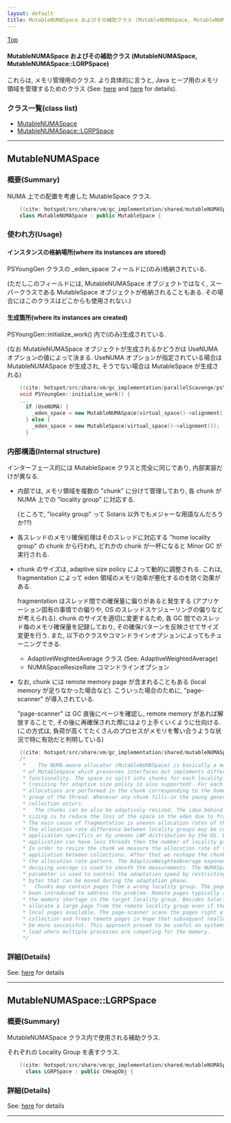 ```yaml
---
layout: default
title: MutableNUMASpace およびその補助クラス (MutableNUMASpace, MutableNUMASpace::LGRPSpace)
---
```

[Top](../index.html)

#### MutableNUMASpace およびその補助クラス (MutableNUMASpace, MutableNUMASpace::LGRPSpace)

これらは, メモリ管理用のクラス.
より具体的に言うと, Java ヒープ用のメモリ領域を管理するためのクラス (See: [here](no3718kvd.html) and [here](no28916ddy.html) for details).


### クラス一覧(class list)

  * [MutableNUMASpace](#noYr9f334a)
  * [MutableNUMASpace::LGRPSpace](#noUjRpD_0U)


---
## <a name="noYr9f334a" id="noYr9f334a">MutableNUMASpace</a>

### 概要(Summary)
NUMA 上での配置を考慮した MutableSpace クラス.


```cpp
    ((cite: hotspot/src/share/vm/gc_implementation/shared/mutableNUMASpace.hpp))
    class MutableNUMASpace : public MutableSpace {
```

### 使われ方(Usage)
#### インスタンスの格納場所(where its instances are stored)
PSYoungGen クラスの _eden_space フィールドに(のみ)格納されている.

(ただしこのフィールドには, MutableNUMASpace オブジェクトではなく,
スーパークラスである MutableSpace オブジェクトが格納されることもある.
その場合にはこのクラスはどこからも使用されない.)

#### 生成箇所(where its instances are created)
PSYoungGen::initialize_work() 内で(のみ)生成されている.

(なお MutableNUMASpace オブジェクトが生成されるかどうかは UseNUMA オプションの値によって決まる.
UseNUMA オプションが指定されている場合は MutableNUMASpace が生成され, そうでない場合は MutableSpace が生成される)


```cpp
    ((cite: hotspot/src/share/vm/gc_implementation/parallelScavenge/psYoungGen.cpp))
    void PSYoungGen::initialize_work() {
    ...
      if (UseNUMA) {
        _eden_space = new MutableNUMASpace(virtual_space()->alignment());
      } else {
        _eden_space = new MutableSpace(virtual_space()->alignment());
      }
```

### 内部構造(Internal structure)
インターフェース的には MutableSpace クラスと完全に同じであり, 内部実装だけが異なる.

* 内部では, メモリ領域を複数の "chunk" に分けて管理しており,
  各 chunk が NUMA 上での "locality group" に対応する.

  (ところで, "locality group" って Solaris 以外でもメジャーな用語なんだろうか??)

* 各スレッドのメモリ確保処理はそのスレッドに対応する "home locality group" の chunk から行われ,
  どれかの chunk が一杯になると Minor GC が実行される.

* chunk のサイズは, adaptive size policy によって動的に調整される.
  これは, fragmentation によって eden 領域のメモリ効率が悪化するのを防ぐ効果がある.

  fragmentation はスレッド間での確保量に偏りがあると発生する
  (アプリケーション固有の事情での偏りや, OS のスレッドスケジューリングの偏りなどが考えられる).
  chunk のサイズを適切に変更するため, 各 GC 間でのスレッド毎のメモリ確保量を記録しており,
  その確保パターンを反映させてサイズ変更を行う.
  また, 以下のクラスやコマンドラインオプションによってもチューニングできる.

  * AdaptiveWeightedAverage クラス (See: AdaptiveWeightedAverage)
  * NUMASpaceResizeRate コマンドラインオプション

* なお, chunk には remote memory page が含まれることもある (local memory が足りなかった場合など).
  こういった場合のために, "page-scanner" が導入されている.

  "page-scanner" は GC 直後にページを確認し, remote memory があれば解放することで,
  その後に再確保された際にはより上手くいくように仕向ける.
  (この方式は, 負荷が高くてたくさんのプロセスがメモリを奪い合うような状況で特に有効だと判明している)


```cpp
    ((cite: hotspot/src/share/vm/gc_implementation/shared/mutableNUMASpace.hpp))
    /*
     *    The NUMA-aware allocator (MutableNUMASpace) is basically a modification
     * of MutableSpace which preserves interfaces but implements different
     * functionality. The space is split into chunks for each locality group
     * (resizing for adaptive size policy is also supported). For each thread
     * allocations are performed in the chunk corresponding to the home locality
     * group of the thread. Whenever any chunk fills-in the young generation
     * collection occurs.
     *   The chunks can be also be adaptively resized. The idea behind the adaptive
     * sizing is to reduce the loss of the space in the eden due to fragmentation.
     * The main cause of fragmentation is uneven allocation rates of threads.
     * The allocation rate difference between locality groups may be caused either by
     * application specifics or by uneven LWP distribution by the OS. Besides,
     * application can have less threads then the number of locality groups.
     * In order to resize the chunk we measure the allocation rate of the
     * application between collections. After that we reshape the chunks to reflect
     * the allocation rate pattern. The AdaptiveWeightedAverage exponentially
     * decaying average is used to smooth the measurements. The NUMASpaceResizeRate
     * parameter is used to control the adaptation speed by restricting the number of
     * bytes that can be moved during the adaptation phase.
     *   Chunks may contain pages from a wrong locality group. The page-scanner has
     * been introduced to address the problem. Remote pages typically appear due to
     * the memory shortage in the target locality group. Besides Solaris would
     * allocate a large page from the remote locality group even if there are small
     * local pages available. The page-scanner scans the pages right after the
     * collection and frees remote pages in hope that subsequent reallocation would
     * be more successful. This approach proved to be useful on systems with high
     * load where multiple processes are competing for the memory.
     */
```



### 詳細(Details)
See: [here](../doxygen/classMutableNUMASpace.html) for details

---
## <a name="noUjRpD_0U" id="noUjRpD_0U">MutableNUMASpace::LGRPSpace</a>

### 概要(Summary)
MutableNUMASpace クラス内で使用される補助クラス.

それぞれの Locality Group を表すクラス.

```cpp
    ((cite: hotspot/src/share/vm/gc_implementation/shared/mutableNUMASpace.hpp))
      class LGRPSpace : public CHeapObj {
```




### 詳細(Details)
See: [here](../doxygen/classMutableNUMASpace_1_1LGRPSpace.html) for details

---
